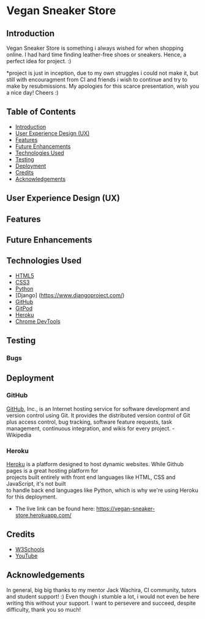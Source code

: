 # Vegan Sneaker Store

## Introduction

Vegan Sneaker Store is something i always wished for when shopping online.
I had hard time finding leather-free shoes or sneakers.
Hence, a perfect idea for project. :)

*project is just in inception, due to my own struggles i could not make it, but still with encouragment from CI and friends i wish to continue and try to make by resubmissions. My apologies for this scarce presentation, wish you a nice day! Cheers :)

## Table of Contents
* [Introduction](#introduction)
* [User Experience Design (UX)](#user-experience-design-ux)
* [Features](#features)
* [Future Enhancements](#future-enhancements)
* [Technologies Used](#technologies-used)
* [Testing](#testing)
* [Deployment](#deployment)
* [Credits](#credits)
* [Acknowledgements](#acknowledgements)


## User Experience Design (UX)

## Features

## Future Enhancements

## Technologies Used

- [HTML5](https://en.wikipedia.org/wiki/HTML5)
- [CSS3](https://en.wikipedia.org/wiki/CSS)
- [Python](https://www.python.org/)
- [Django] (https://www.djangoproject.com/)
- [GitHub](https://github.com/)
- [GitPod](https://www.gitpod.io/)
- [Heroku](https://www.heroku.com)
- [Chrome DevTools](https://developer.chrome.com/docs/devtools/)

## Testing

### Bugs

## Deployment

### GitHub

[GitHub](https://github.com/), Inc., is an Internet hosting service for software development and version control using Git. It provides the distributed version control of Git plus access control, bug tracking, software feature requests, task management, continuous integration, and wikis for every project. - Wikipedia

### Heroku

[Heroku](https://www.heroku.com) is a platform designed to host dynamic websites. While Github pages is a great hosting platform for  
projects built entirely with front end languages  like HTML, CSS and JavaScript, it's not built  
to handle back end languages like Python, which  is why we're using Heroku for this deployment.

- The live link can be found here: https://vegan-sneaker-store.herokuapp.com/

## Credits

- [W3Schools](https://www.w3schools.com/)
- [YouTube](https://www.youtube.com/)

## Acknowledgements

In general, big big thanks to my mentor Jack Wachira, CI community, tutors and student support! :)
Even though i stumble a lot, i would not even be here writing this without your support.
I want to persevere and succeed, despite difficulty, thank you so much!
